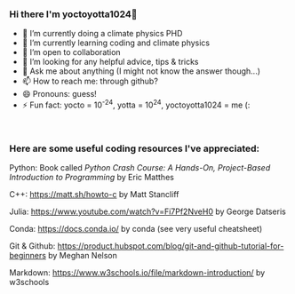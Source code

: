 ### Hi there I'm yoctoyotta1024👋

<!--
**yoctoyotta1024/yoctoyotta1024** is a ✨ _special_ ✨ repository because its `README.md` (this file) appears on your GitHub profile.
-->


- 🔭 I’m currently doing a climate physics PHD
- 🌱 I’m currently learning coding and climate physics
- 👯 I’m open to collaboration
- 🤔 I’m looking for any helpful advice, tips & tricks
- 💬 Ask me about anything (I might not know the answer though...)
- 📫 How to reach me: through github?
- 😄 Pronouns: guess!
- ⚡ Fun fact: yocto = 10<sup>-24</sup>, yotta = 10<sup>24</sup>, yoctoyotta1024 = me (:

<br/>

### Here are some useful coding resources I've appreciated:

Python: Book called _Python Crash Course: A Hands-On, Project-Based Introduction to Programming_ by Eric Matthes

C++: https://matt.sh/howto-c by Matt Stancliff 

Julia: https://www.youtube.com/watch?v=Fi7Pf2NveH0 by George Datseris

Conda: https://docs.conda.io/ by conda (see very useful cheatsheet)

Git & Github: https://product.hubspot.com/blog/git-and-github-tutorial-for-beginners by Meghan Nelson

Markdown: https://www.w3schools.io/file/markdown-introduction/ by w3schools
